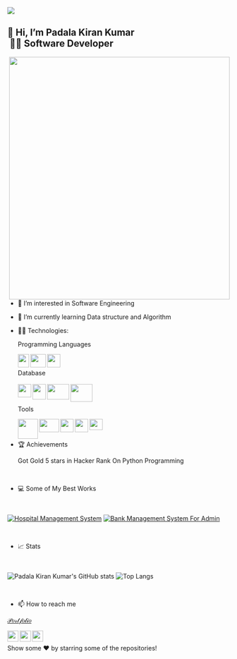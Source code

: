 
![](https://komarev.com/ghpvc/?username=padalakiran&color=brightgreen)
## 👋 Hi, I’m Padala Kiran Kumar</br>      &nbsp;👨‍💻 Software Developer
<img align="right" width="500" height="550" src="https://raw.githubusercontent.com/hasibul-hasan-shuvo/hasibul-hasan-shuvo/main/images/coding-boy.gif">
  
- 👀 I’m interested in Software Engineering

- 🌱 I’m currently learning Data structure and Algorithm
- 👨‍💻 Technologies:

  Programming Languages
  
  <img align="left" width="25" height="30" src="https://upload.wikimedia.org/wikipedia/commons/thumb/c/c3/Python-logo-notext.svg/1200px-Python-logo-notext.svg.png">
  <img align="left" width="35" height="30" src="https://user-images.githubusercontent.com/73814328/222348484-656dd300-f150-46a4-aa7e-9675416ac428.png">
  <img align="left" width="30" height="30" src="https://brandslogos.com/wp-content/uploads/images/large/c-logo.png">
  <br/>
  <br/>
  Database
  <br/>
  <br/>
  <img align="left" width="30" height="30" src="https://www.freepnglogos.com/uploads/logo-mysql-png/logo-mysql-mysql-logo-png-images-are-download-crazypng-21.png">
  <img align="left" width="30" height="35" src="https://firebase.google.com/downloads/brand-guidelines/PNG/logo-vertical.png">
  <img align="left" width="50" height="35" src="https://github.com/user-attachments/assets/94d735f1-cb3d-4a7d-9925-cb119cbe1df3">
  <img align="left" width="50" height="40" src="https://github.com/user-attachments/assets/7c00288a-7542-4b95-a7dd-4d064c957661">
  
  <br/>
  <br/>
  

  Tools
  <br/>
  
  <img align="left" width="45" height="45" src="https://github.com/user-attachments/assets/81194f23-1df5-48c3-8fa4-a951f401253f">
  <img align="left" width="45" height="30" src="https://download.logo.wine/logo/Microsoft_Excel/Microsoft_Excel-Logo.wine.png">
   <img align="left" width="30" height="30" src="https://pngimg.com/uploads/github/github_PNG80.png">
      <img align="left" width="30" height="30" src="https://upload.wikimedia.org/wikipedia/commons/3/33/Figma-logo.svg">
      <img align="left" width="30" height="25" src="https://user-images.githubusercontent.com/674621/71187801-14e60a80-2280-11ea-94c9-e56576f76baf.png">
  
  
  



<br/>
<br/>

 
 
 - 🏆 Achievements
  
      Got Gold 5 stars in Hacker Rank On Python Programming  
      
<br/>

 - 💻 Some of My Best Works 
 </br>
 
[![Hospital Management System](https://github-readme-stats.vercel.app/api/pin/?username=padalakiran&repo=Hospital_Management_System&theme=blue-green)](https://github.com/padalakiran/Hospital_Management_System)
[![Bank Management System For Admin](https://github-readme-stats.vercel.app/api/pin/?username=padalakiran&repo=Bank_Management_System_For_Admin&theme=blue-green)](https://github.com/padalakiran/Bank_Management_System_For_Admin)


</br>

 - 📈 Stats
 
</br>
 
 ![Padala Kiran Kumar's GitHub stats](https://github-readme-stats.vercel.app/api?username=padalakiran&theme=chartreuse-dark)
 ![Top Langs](https://github-readme-stats.vercel.app/api/top-langs/?username=padalakiran&layout=compact&theme=vision-friendly-dark)



 </br>
 




 - 📫 How to reach me 

  [𝒫𝑜𝓇𝓉𝒻𝑜𝓁𝒾𝑜](https://padalakiran.wixsite.com/kiran-portfolio)

  [<img align="left" width="25" height="25" src="https://upload.wikimedia.org/wikipedia/commons/thumb/c/ca/LinkedIn_logo_initials.png/768px-LinkedIn_logo_initials.png">](https://www.linkedin.com/in/P-Kiran/)
  [<img align="left" width="25" height="25" src="https://upload.wikimedia.org/wikipedia/commons/thumb/6/6b/WhatsApp.svg/2044px-WhatsApp.svg.png">](https://wa.me/917995141415)
  [<img align="left" width="25" height="25" src="https://upload.wikimedia.org/wikipedia/commons/thumb/e/e7/Instagram_logo_2016.svg/768px-Instagram_logo_2016.svg.png">](https://www.instagram.com/padala_kiran_kumar/)
 <br/>
 
Show some ❤️ by starring some of the repositories!

 
 
<!---
padalakiran/padalakiran is a ✨ special ✨ repository because its `README.md` (this file) appears on your GitHub profile.
You can click the Preview link to take a look at your changes.
--->

